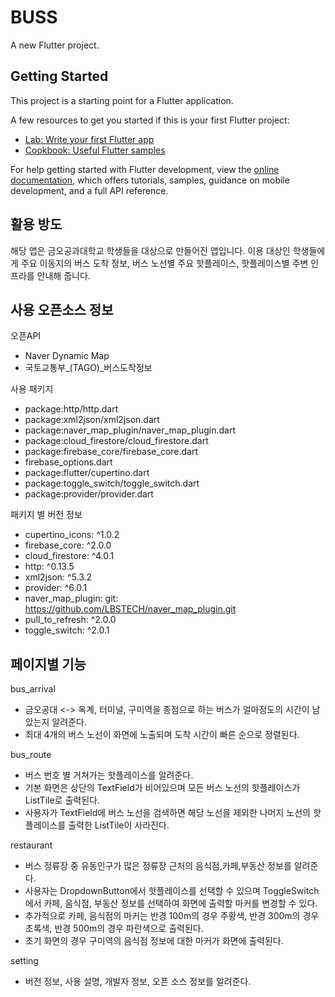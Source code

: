 # BUSS

A new Flutter project.

## Getting Started

This project is a starting point for a Flutter application.

A few resources to get you started if this is your first Flutter project:

- [Lab: Write your first Flutter app](https://docs.flutter.dev/get-started/codelab)
- [Cookbook: Useful Flutter samples](https://docs.flutter.dev/cookbook)

For help getting started with Flutter development, view the
[online documentation](https://docs.flutter.dev/), which offers tutorials,
samples, guidance on mobile development, and a full API reference.

## 활용 방도

해당 앱은 금오공과대학교 학생들을 대상으로 만들어진 앱입니다.
이용 대상인 학생들에게 주요 이동지의 버스 도착 정보, 버스 노선별 주요 핫플레이스, 핫플레이스별 주변 인프라를 안내해 줍니다.

## 사용 오픈소스 정보

오픈API
- Naver Dynamic Map
- 국토교통부_(TAGO)_버스도착정보

사용 패키지
- package:http/http.dart
- package:xml2json/xml2json.dart
- package:naver_map_plugin/naver_map_plugin.dart
- package:cloud_firestore/cloud_firestore.dart
- package:firebase_core/firebase_core.dart
- firebase_options.dart
- package:flutter/cupertino.dart
- package:toggle_switch/toggle_switch.dart
- package:provider/provider.dart

패키지 별 버전 정보
- cupertino_icons: ^1.0.2
- firebase_core: ^2.0.0
- cloud_firestore: ^4.0.1
- http: ^0.13.5
- xml2json: ^5.3.2
- provider: ^6.0.1
- naver_map_plugin:
  git: https://github.com/LBSTECH/naver_map_plugin.git
- pull_to_refresh: ^2.0.0
- toggle_switch: ^2.0.1


## 페이지별 기능

bus_arrival
- 금오공대 <-> 옥계, 터미널, 구미역을 종점으로 하는 버스가 얼마정도의 시간이 남았는지 알려준다.
- 최대 4개의 버스 노선이 화면에 노출되며 도착 시간이 빠른 순으로 정렬된다.

bus_route
- 버스 번호 별 거쳐가는 핫플레이스를 알려준다.
- 기본 화면은 상단의 TextField가 비어있으며 모든 버스 노선의 핫플레이스가 ListTile로 출력된다.
- 사용자가 TextField에 버스 노선을 검색하면 해당 노선을 제외한 나머지 노선의 핫플레이스를 출력한 ListTile이 사라진다.

restaurant
- 버스 정류장 중 유동인구가 많은 정류장 근처의 음식점,카페,부동산 정보를 알려준다.
- 사용자는 DropdownButton에서 핫플레이스를 선택할 수 있으며 ToggleSwitch에서 카페, 음식점, 부동산 정보를 선택하여 화면에 출력할 마커를 변경할 수 있다.
- 추가적으로 카페, 음식점의 마커는 반경 100m의 경우 주황색, 반경 300m의 경우 초록색, 반경 500m의 경우 파란색으로 출력된다.
- 초기 화면의 경우 구미역의 음식점 정보에 대한 마커가 화면에 출력된다.

setting
- 버전 정보, 사용 설명, 개발자 정보, 오픈 소스 정보를 알려준다.
